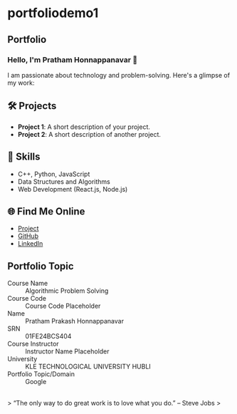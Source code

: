 # portfoliodemo1
## Portfolio

### Hello, I'm Pratham Honnappanavar 👋

I am passionate about technology and problem-solving. Here's a glimpse of my work:

## 🛠️ Projects
- **Project 1**: A short description of your project. 
- **Project 2**: A short description of another project.

## 🚀 Skills
- C++, Python, JavaScript
- Data Structures and Algorithms
- Web Development (React.js, Node.js)

## 🌐 Find Me Online
- [Project](https://restarttt.netlify.app/)
- [GitHub](https://github.com/your-github-username)
- [LinkedIn](https://linkedin.com/in/your-linkedin-profile)

## Portfolio Topic

<dl>
<dt>Course Name</dt>
<dd>Algorithmic Problem Solving</dd>
<dt>Course Code</dt>
<dd>Course Code Placeholder</dd>
<dt>Name</dt>
<dd>Pratham Prakash Honnappanavar</dd>
<dt>SRN</dt>
<dd>01FE24BCS404</dd>
<dt>Course Instructor</dt>
<dd>Instructor Name Placeholder</dd>
<dt>University</dt>
<dd>KLE TECHNOLOGICAL UNIVERSITY HUBLI</dd>
<dt>Portfolio Topic/Domain</dt>
<dd>Google</dd>
</dl>

<br> 
> “The only way to do great work is to love what you do.” – Steve Jobs
>
